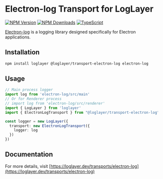 # Electron-log Transport for LogLayer

[![NPM Version](https://img.shields.io/npm/v/%40loglayer%2Ftransport-electron-log)](https://www.npmjs.com/package/@loglayer/transport-electron-log)
[![NPM Downloads](https://img.shields.io/npm/dm/%40loglayer%2Ftransport-electron-log)](https://www.npmjs.com/package/@loglayer/transport-electron-log)
[![TypeScript](https://img.shields.io/badge/%3C%2F%3E-TypeScript-%230074c1.svg)](http://www.typescriptlang.org/)

[Electron-log](https://github.com/megahertz/electron-log) is a logging library designed specifically for Electron applications.

## Installation

```bash
npm install loglayer @loglayer/transport-electron-log electron-log
```

## Usage

```typescript
// Main process logger
import log from 'electron-log/src/main'
// Or for Renderer process
// import log from 'electron-log/src/renderer'
import { LogLayer } from 'loglayer'
import { ElectronLogTransport } from "@loglayer/transport-electron-log"

const logger = new LogLayer({
  transport: new ElectronLogTransport({
    logger: log
  })
})
```

## Documentation

For more details, visit [https://loglayer.dev/transports/electron-log](https://loglayer.dev/transports/electron-log)

